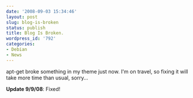 ```yaml
---
date: '2008-09-03 15:34:46'
layout: post
slug: blog-is-broken
status: publish
title: Blog Is Broken.
wordpress_id: '792'
categories:
- Debian
- News
---
```


apt-get broke something in my theme just now. I'm on travel, so fixing it will take more time than usual, sorry...

**Update 9/9/08**: Fixed!

